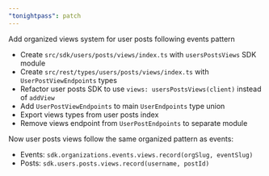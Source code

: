 ```yaml
---
"tonightpass": patch
---
```


Add organized views system for user posts following events pattern

- Create `src/sdk/users/posts/views/index.ts` with `usersPostsViews` SDK module
- Create `src/rest/types/users/posts/views/index.ts` with `UserPostViewEndpoints` types
- Refactor user posts SDK to use `views: usersPostsViews(client)` instead of `addView`
- Add `UserPostViewEndpoints` to main `UserEndpoints` type union
- Export views types from user posts index
- Remove views endpoint from `UserPostEndpoints` to separate module

Now user posts views follow the same organized pattern as events:
- Events: `sdk.organizations.events.views.record(orgSlug, eventSlug)`
- Posts: `sdk.users.posts.views.record(username, postId)`